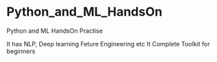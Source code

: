 # Python_and_ML_HandsOn
 Python and ML HandsOn Practise

It has NLP, Deep learning Feture Engineering etc
It Complete Toolkit for beginners
